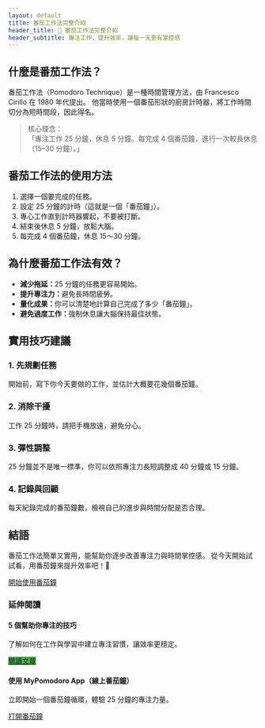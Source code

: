 ```yaml
---
layout: default
title: 番茄工作法完整介紹
header_title: 🍅 番茄工作法完整介紹
header_subtitle: 專注工作，提升效率，讓每一天更有掌控感
---
```


<article>
  <h2>什麼是番茄工作法？</h2>
  <p>
    番茄工作法（Pomodoro Technique）是一種時間管理方法，由 Francesco Cirillo 在 1980 年代提出。
    他當時使用一個番茄形狀的廚房計時器，將工作時間切分為短時間段，因此得名。
  </p>

  <blockquote>
    核心理念：<br>
    「專注工作 25 分鐘，休息 5 分鐘。每完成 4 個番茄鐘，進行一次較長休息（15–30 分鐘）。」
  </blockquote>

  <h2>番茄工作法的使用方法</h2>
  <ol>
    <li>選擇一個要完成的任務。</li>
    <li>設定 25 分鐘的計時（這就是一個「番茄鐘」）。</li>
    <li>專心工作直到計時器響起，不要被打斷。</li>
    <li>結束後休息 5 分鐘，放鬆大腦。</li>
    <li>每完成 4 個番茄鐘，休息 15～30 分鐘。</li>
  </ol>

  <h2>為什麼番茄工作法有效？</h2>
  <ul>
    <li><strong>減少拖延：</strong>25 分鐘的任務更容易開始。</li>
    <li><strong>提升專注力：</strong>避免長時間疲勞。</li>
    <li><strong>量化成果：</strong>你可以清楚地計算自己完成了多少「番茄鐘」。</li>
    <li><strong>避免過度工作：</strong>強制休息讓大腦保持最佳狀態。</li>
  </ul>

  <h2>實用技巧建議</h2>

  <div class="tip">
    <h3>1. 先規劃任務</h3>
    <p>開始前，寫下你今天要做的工作，並估計大概要花幾個番茄鐘。</p>
  </div>

  <div class="tip">
    <h3>2. 消除干擾</h3>
    <p>工作 25 分鐘時，請把手機放遠，避免分心。</p>
  </div>

  <div class="tip">
    <h3>3. 彈性調整</h3>
    <p>25 分鐘並不是唯一標準，你可以依照專注力長短調整成 40 分鐘或 15 分鐘。</p>
  </div>

  <div class="tip">
    <h3>4. 記錄與回顧</h3>
    <p>每天紀錄完成的番茄鐘數，檢視自己的進步與時間分配是否合理。</p>
  </div>

  <h2>結語</h2>
  <p>
    番茄工作法簡單又實用，能幫助你逐步改善專注力與時間掌控感。
    從今天開始試試看，用番茄鐘來提升效率吧！🍅
  </p>

  <a class="cta" href="/myblog/pomodoro.html" target="_blank" rel="noopener">
    開始使用番茄鐘
  </a>

  <div class="reading-section">
    <h3>延伸閱讀</h3>
    <div class="links">
      <div class="link-card">
        <h4>5 個幫助你專注的技巧</h4>
        <p>了解如何在工作與學習中建立專注習慣，讓效率更穩定。</p>
        <a href="/myblog/focus-tips.html" class="cta" style="background:#4caf50">閱讀文章</a>
      </div>
      <div class="link-card">
        <h4>使用 MyPomodoro App（線上番茄鐘）</h4>
        <p>立即開始一個番茄鐘循環，體驗 25 分鐘的專注力量。</p>
        <a href="/myblog/pomodoro.html" target="_blank" rel="noopener" class="cta">打開番茄鐘</a>
      </div>
    </div>
  </div>

</article>
